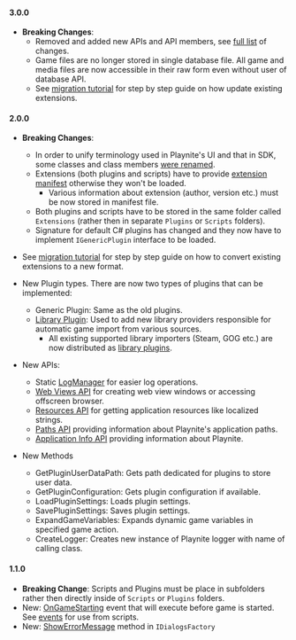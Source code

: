 #### 3.0.0


* **Breaking Changes**:
  * Removed and added new APIs and API members, see [full list](memberChanges3_0.md) of changes.
  * Game files are no longer stored in single database file. All game and media files are now accessible in their raw form even without user of database API.
  * See [migration tutorial](tutorials/extensionMigration2to3.md) for step by step guide on how update existing extensions.

#### 2.0.0

* **Breaking Changes**:
  * In order to unify terminology used in Playnite's UI and that in SDK, some classes and class members [were renamed](memberChanges2_0.md).
  * Extensions (both plugins and scripts) have to provide [extension manifest](tutorials/extensionsManifest.md) otherwise they won't be loaded.
    * Various information about extension (author, version etc.) must be now stored in manifest file.
  * Both plugins and scripts have to be stored in the same folder called `Extensions` (rather then in separate `Plugins` or `Scripts` folders).
  * Signature for default C# plugins has changed and they now have to implement `IGenericPlugin` interface to be loaded.

* See [migration tutorial](tutorials/extensionMigration1to2.md) for step by step guide on how to convert existing extensions to a new format.

* New Plugin types. There are now two types of plugins that can be implemented:
  * Generic Plugin: Same as the old plugins.
  * [Library Plugin](tutorials/plugins/libraryPlugins.md): Used to add new library providers responsible for automatic game import from various sources.
    * All existing supported library importers (Steam, GOG etc.) are now distributed as [library plugins](https://github.com/JosefNemec/Playnite/tree/master/source/Plugins).

* New APIs:
  * Static [LogManager](xref:Playnite.SDK.LogManager) for easier log operations.
  * [Web Views API](xref:Playnite.SDK.IWebView) for creating web view windows or accessing offscreen browser.
  * [Resources API](xref:Playnite.SDK.IPlayniteAPI.Resources) for getting application resources like localized strings.
  * [Paths API](xref:Playnite.SDK.IPlayniteAPI.Paths) providing information about Playnite's application paths.
  * [Application Info API](xref:Playnite.SDK.IPlayniteAPI.ApplicationInfo) providing information about Playnite.
  
* New Methods
  * GetPluginUserDataPath: Gets path dedicated for plugins to store user data.
  * GetPluginConfiguration: Gets plugin configuration if available.
  * LoadPluginSettings: Loads plugin settings.
  * SavePluginSettings: Saves plugin settings.
  * ExpandGameVariables: Expands dynamic game variables in specified game action.
  * CreateLogger: Creates new instance of Playnite logger with name of calling class.

#### 1.1.0

* **Breaking Change**: Scripts and Plugins must be place in subfolders rather then directly inside of `Scripts` or `Plugins` folders.
* New: [OnGameStarting](xref:Playnite.SDK.Plugins.IGenericPlugin.OnGameStarting(Playnite.SDK.Models.Game)) event that will execute before game is started. See [events](tutorials/scripts/scriptingEvents.md) for use from scripts.
* New: [ShowErrorMessage](xref:Playnite.SDK.IDialogsFactory.ShowErrorMessage(System.String,System.String)) method in `IDialogsFactory`